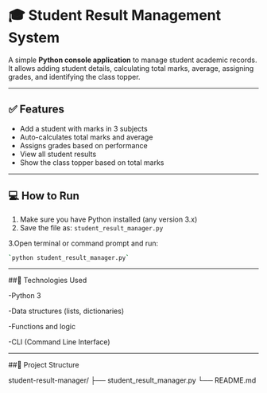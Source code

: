 # 🎓 Student Result Management System

A simple **Python console application** to manage student academic records.  
It allows adding student details, calculating total marks, average, assigning grades, and identifying the class topper.

---

## ✅ Features

- Add a student with marks in 3 subjects  
- Auto-calculates total marks and average  
- Assigns grades based on performance  
- View all student results  
- Show the class topper based on total marks

---

## 💻 How to Run

1. Make sure you have Python installed (any version 3.x)
2. Save the file as:
    `student_result_manager.py`
   
3.Open terminal or command prompt and run:

```bash
`python student_result_manager.py`
```
---

##🧠 Technologies Used

-Python 3

-Data structures (lists, dictionaries)

-Functions and logic

-CLI (Command Line Interface)

---

##📁 Project Structure

student-result-manager/
├── student_result_manager.py
└── README.md
